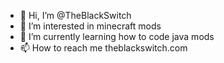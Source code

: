 - 👋 Hi, I’m @TheBlackSwitch
- 👀 I’m interested in minecraft mods 
- 🌱 I’m currently learning how to code java mods
- 📫 How to reach me theblackswitch.com

<!---
TheBlackSwitch/TheBlackSwitch is a ✨ special ✨ repository because its `README.md` (this file) appears on your GitHub profile.
You can click the Preview link to take a look at your changes.
--->
